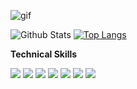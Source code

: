 ![gif](https://github.com/jadhavsiid/jadhavsiid/assets/101967370/24ae65be-a4a8-43e1-b0c0-3498c2a8cb12)



![Github Stats](https://github-readme-stats.vercel.app/api?username=jadhavsiid&show_icons=true&theme=radical)
[![Top Langs](https://github-readme-stats.vercel.app/api/top-langs/?username=jadhavsiid&layout=pie&theme=radical)](https://github.com/anuraghazra/github-readme-stats)

**Technical Skills**

<img src="https://img.shields.io/badge/-A8B9CC?logo=C&logoColor=fff"> <img src="https://img.shields.io/badge/-C++-00599C?logo=C&logoColor=fff"> <img src="https://img.shields.io/badge/-Python-3776AB?logo=python&logoColor=ffd644"> <img src="https://img.shields.io/badge/-HTML-E34F26?logo=html5&logoColor=fff"> <img src="https://img.shields.io/badge/-CSS-1572B6?logo=css3&logoColor=fff"> <img src="https://img.shields.io/badge/-Bootstrap-7952B3?logo=bootstrap&logoColor=ffXf"> <img src="https://img.shields.io/badge/-Javascipt-F7DF1E?logo=Javascript&logoColor=fff">
